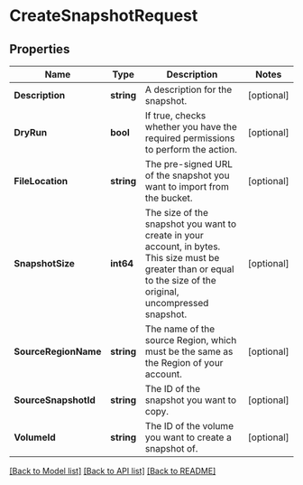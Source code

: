 # CreateSnapshotRequest

## Properties

Name | Type | Description | Notes
------------ | ------------- | ------------- | -------------
**Description** | **string** | A description for the snapshot. | [optional] 
**DryRun** | **bool** | If true, checks whether you have the required permissions to perform the action. | [optional] 
**FileLocation** | **string** | The pre-signed URL of the snapshot you want to import from the bucket. | [optional] 
**SnapshotSize** | **int64** | The size of the snapshot you want to create in your account, in bytes. This size must be greater than or equal to the size of the original, uncompressed snapshot. | [optional] 
**SourceRegionName** | **string** | The name of the source Region, which must be the same as the Region of your account. | [optional] 
**SourceSnapshotId** | **string** | The ID of the snapshot you want to copy. | [optional] 
**VolumeId** | **string** | The ID of the volume you want to create a snapshot of. | [optional] 

[[Back to Model list]](../README.md#documentation-for-models) [[Back to API list]](../README.md#documentation-for-api-endpoints) [[Back to README]](../README.md)



